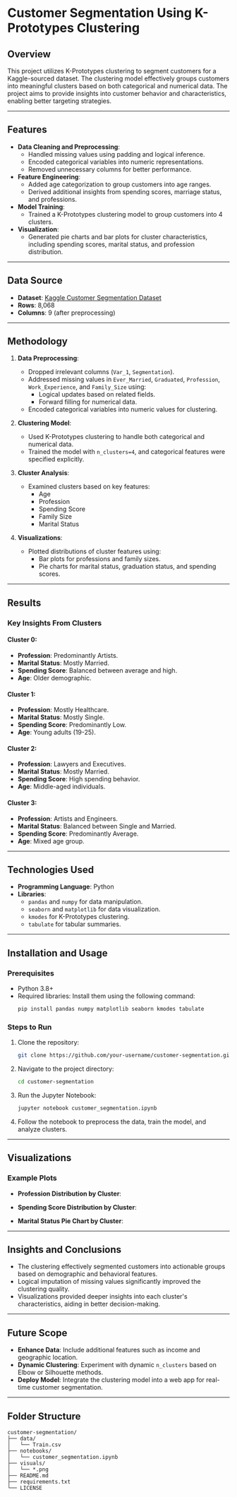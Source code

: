 # Customer Segmentation Using K-Prototypes Clustering

## Overview

This project utilizes K-Prototypes clustering to segment customers for a Kaggle-sourced dataset. The clustering model effectively groups customers into meaningful clusters based on both categorical and numerical data. The project aims to provide insights into customer behavior and characteristics, enabling better targeting strategies.

---

## Features

- **Data Cleaning and Preprocessing**:
  - Handled missing values using padding and logical inference.
  - Encoded categorical variables into numeric representations.
  - Removed unnecessary columns for better performance.
- **Feature Engineering**:
  - Added age categorization to group customers into age ranges.
  - Derived additional insights from spending scores, marriage status, and professions.
- **Model Training**:
  - Trained a K-Prototypes clustering model to group customers into 4 clusters.
- **Visualization**:
  - Generated pie charts and bar plots for cluster characteristics, including spending scores, marital status, and profession distribution.

---

## Data Source

- **Dataset**: [Kaggle Customer Segmentation Dataset](https://www.kaggle.com/)
- **Rows**: 8,068
- **Columns**: 9 (after preprocessing)

---

## Methodology

1. **Data Preprocessing**:

   - Dropped irrelevant columns (`Var_1`, `Segmentation`).
   - Addressed missing values in `Ever_Married`, `Graduated`, `Profession`, `Work_Experience`, and `Family_Size` using:
     - Logical updates based on related fields.
     - Forward filling for numerical data.
   - Encoded categorical variables into numeric values for clustering.

2. **Clustering Model**:

   - Used K-Prototypes clustering to handle both categorical and numerical data.
   - Trained the model with `n_clusters=4`, and categorical features were specified explicitly.

3. **Cluster Analysis**:

   - Examined clusters based on key features:
     - Age
     - Profession
     - Spending Score
     - Family Size
     - Marital Status

4. **Visualizations**:

   - Plotted distributions of cluster features using:
     - Bar plots for professions and family sizes.
     - Pie charts for marital status, graduation status, and spending scores.

---

## Results

### Key Insights From Clusters

#### Cluster 0:

- **Profession**: Predominantly Artists.
- **Marital Status**: Mostly Married.
- **Spending Score**: Balanced between average and high.
- **Age**: Older demographic.

#### Cluster 1:

- **Profession**: Mostly Healthcare.
- **Marital Status**: Mostly Single.
- **Spending Score**: Predominantly Low.
- **Age**: Young adults (19-25).

#### Cluster 2:

- **Profession**: Lawyers and Executives.
- **Marital Status**: Mostly Married.
- **Spending Score**: High spending behavior.
- **Age**: Middle-aged individuals.

#### Cluster 3:

- **Profession**: Artists and Engineers.
- **Marital Status**: Balanced between Single and Married.
- **Spending Score**: Predominantly Average.
- **Age**: Mixed age group.

---

## Technologies Used

- **Programming Language**: Python
- **Libraries**:
  - `pandas` and `numpy` for data manipulation.
  - `seaborn` and `matplotlib` for data visualization.
  - `kmodes` for K-Prototypes clustering.
  - `tabulate` for tabular summaries.

---

## Installation and Usage

### Prerequisites

- Python 3.8+
- Required libraries: Install them using the following command:
  ```bash
  pip install pandas numpy matplotlib seaborn kmodes tabulate
  ```

### Steps to Run

1. Clone the repository:
   ```bash
   git clone https://github.com/your-username/customer-segmentation.git
   ```
2. Navigate to the project directory:
   ```bash
   cd customer-segmentation
   ```
3. Run the Jupyter Notebook:
   ```bash
   jupyter notebook customer_segmentation.ipynb
   ```
4. Follow the notebook to preprocess the data, train the model, and analyze clusters.

---

## Visualizations

### Example Plots

- **Profession Distribution by Cluster**:

- **Spending Score Distribution by Cluster**:

- **Marital Status Pie Chart by Cluster**:

---

## Insights and Conclusions

- The clustering effectively segmented customers into actionable groups based on demographic and behavioral features.
- Logical imputation of missing values significantly improved the clustering quality.
- Visualizations provided deeper insights into each cluster's characteristics, aiding in better decision-making.

---

## Future Scope

- **Enhance Data**: Include additional features such as income and geographic location.
- **Dynamic Clustering**: Experiment with dynamic `n_clusters` based on Elbow or Silhouette methods.
- **Deploy Model**: Integrate the clustering model into a web app for real-time customer segmentation.

---

## Folder Structure

```
customer-segmentation/
├── data/
│   └── Train.csv
├── notebooks/
│   └── customer_segmentation.ipynb
├── visuals/
│   └── *.png
├── README.md
├── requirements.txt
└── LICENSE
```
